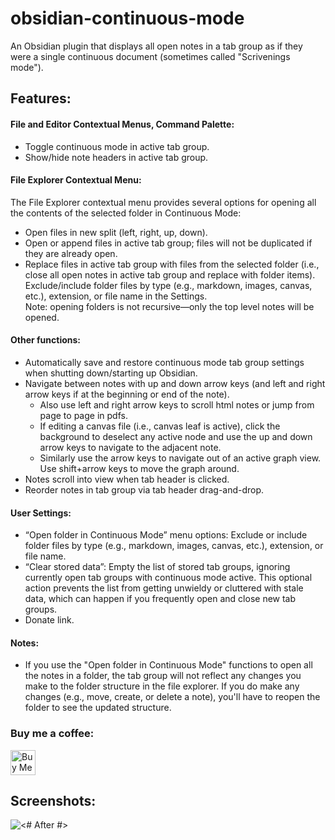 # obsidian-continuous-mode

An Obsidian plugin that displays all open notes in a tab group as if they were a single continuous document (sometimes called "Scrivenings mode").  

## Features:  

#### File and Editor Contextual Menus, Command Palette:  
 - Toggle continuous mode in active tab group.  
 - Show/hide note headers in active tab group.  

#### File Explorer Contextual Menu:  
The File Explorer contextual menu provides several options for opening all the contents of the selected folder in Continuous Mode:  
 - Open files in new split (left, right, up, down).
 - Open or append files in active tab group; files will not be duplicated if they are already open.  
 - Replace files in active tab group with files from the selected folder (i.e., close all open notes in active tab group and replace with folder items).  
Exclude/include folder files by type (e.g., markdown, images, canvas, etc.), extension, or file name in the Settings.  
Note: opening folders is not recursive—only the top level notes will be opened.
 
#### Other functions:  
 - Automatically save and restore continuous mode tab group settings when shutting down/starting up Obsidian.  
 - Navigate between notes with up and down arrow keys (and left and right arrow keys if at the beginning or end of the note).  
   - Also use left and right arrow keys to scroll html notes or jump from page to page in pdfs.  
   - If editing a canvas file (i.e., canvas leaf is active), click the background to deselect any active node and use the up and down arrow keys to navigate to the adjacent note. 
   - Similarly use the arrow keys to navigate out of an active graph view. Use shift+arrow keys to move the graph around.   
 - Notes scroll into view when tab header is clicked.
 - Reorder notes in tab group via tab header drag-and-drop.
 
#### User Settings:
- “Open folder in Continuous Mode” menu options: Exclude or include folder files by type (e.g., markdown, images, canvas, etc.), extension, or file name.  
- “Clear stored data”: Empty the list of stored tab groups, ignoring currently open tab groups with continuous mode active. This optional action prevents the list from getting unwieldy or cluttered with stale data, which can happen if you frequently open and close new tab groups.
- Donate link.
 
#### Notes:
 - If you use the "Open folder in Continuous Mode" functions to open all the notes in a folder, the tab group will not reflect any changes you make to the folder structure in the file explorer. If you do make any changes (e.g., move, create, or delete a note), you'll have to reopen the folder to see the updated structure.

### Buy me a coffee:

<a href="https://www.buymeacoffee.com/fiLtliTFxQ" target="_blank"><img src="https://cdn.buymeacoffee.com/buttons/v2/default-yellow.png" alt="Buy Me A Coffee" style="height: 40px !important;" ></a>

## Screenshots:

![<# After #>](assets/after.gif "after.gif")


